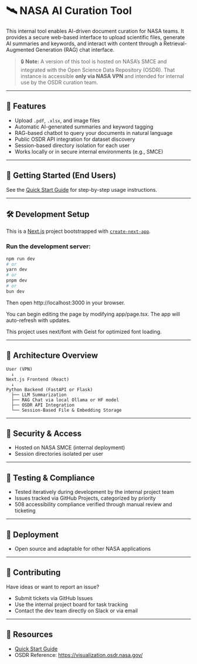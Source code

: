 # 🛰️ NASA AI Curation Tool

This internal tool enables AI-driven document curation for NASA teams. It provides a secure web-based interface to upload scientific files, generate AI summaries and keywords, and interact with content through a Retrieval-Augmented Generation (RAG) chat interface.

> 🔒 **Note:** A version of this tool is hosted on NASA’s SMCE and integrated with the Open Science Data Repository (OSDR). That instance is accessible **only via NASA VPN** and intended for internal use by the OSDR curation team.

---

## 🚀 Features

- Upload `.pdf`, `.xlsx`, and image files
- Automatic AI-generated summaries and keyword tagging
- RAG-based chatbot to query your documents in natural language
- Public OSDR API integration for dataset discovery
- Session-based directory isolation for each user
- Works locally or in secure internal environments (e.g., SMCE)

---

## 🧭 Getting Started (End Users)

See the [Quick Start Guide](docs/QuickStart.md) for step-by-step usage instructions.

---

## 🛠️ Development Setup

This is a [Next.js](https://nextjs.org) project bootstrapped with [`create-next-app`](https://nextjs.org/docs/app/api-reference/cli/create-next-app).

### Run the development server:

```bash
npm run dev
# or
yarn dev
# or
pnpm dev
# or
bun dev
```

Then open http://localhost:3000 in your browser.

You can begin editing the page by modifying app/page.tsx. The app will auto-refresh with updates.

This project uses next/font with Geist for optimized font loading.

---

## 🧱 Architecture Overview

```
User (VPN) 
  ↓
Next.js Frontend (React)
  ↓
Python Backend (FastAPI or Flask)
  ├── LLM Summarization
  ├── RAG Chat via local Ollama or HF model
  ├── OSDR API Integration
  └── Session-Based File & Embedding Storage
```

---

## 🔐 Security & Access

- Hosted on NASA SMCE (internal deployment)
- Session directories isolated per user


---

## 🧪 Testing & Compliance

- Tested iteratively during development by the internal project team
- Issues tracked via GitHub Projects, categorized by priority
- 508 accessibility compliance verified through manual review and ticketing

---

## 🚀 Deployment

- Open source and adaptable for other NASA applications

---

## 🤝 Contributing

Have ideas or want to report an issue?  
- Submit tickets via GitHub Issues  
- Use the internal project board for task tracking  
- Contact the dev team directly on Slack or via email

---

## 📎 Resources

- [Quick Start Guide](docs/QuickStart.md)  
- OSDR Reference: https://visualization.osdr.nasa.gov/


